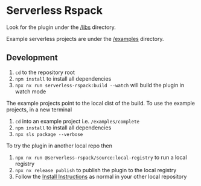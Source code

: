 # Serverless Rspack

Look for the plugin under the [/libs](/libs/serverless-rspack//) directory.

Example serverless projects are under the [/examples](/examples) directory.

## Development

1. `cd` to the repository root
2. `npm install` to install all dependencies
3. `npx nx run serverless-rspack:build --watch` will build the plugin in watch mode

The example projects point to the local dist of the build.  To use the example projects, in a new terminal

1. `cd` into an example project i.e. `/examples/complete`
2. `npm install` to install all dependencies
3. `npx sls package --verbose`

To try the plugin in another local repo then

1. `npx nx run @serverless-rspack/source:local-registry` to run a local registry
2. `npx nx release publish` to publish the plugin to the local registry
3. Follow the [Install Instructions](./libs/serverless-rspack/README.md#install) as normal in your other local repository
